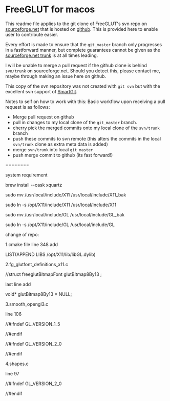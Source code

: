 FreeGLUT for macos
========

This readme file applies to the git clone of FreeGLUT's svn repo on [sourceforge.net](http://freeglut.sourceforge.net/) that is hosted on [github](https://github.com/dcnieho/FreeGLUT). This is provided here to enable user to contribute easier.

Every effort is made to ensure that the ``git_master`` branch only progresses in a fastforward manner, but complete guarantees cannot be given as the [sourceforge.net trunk](https://sourceforge.net/p/freeglut/code/HEAD/tree/) is at all times leading.

I will be unable to merge a pull request if the github clone is behind ``svn/trunk`` on sourceforge.net. Should you detect this, please contact me, maybe through making an issue here on github.

This copy of the svn repository was not created with ``git svn`` but with the excellent svn support of [SmartGit](http://www.syntevo.com/).


Notes to self on how to work with this:
 Basic workflow upon receiving a pull request is as follows:
- Merge pull request on github
- pull in changes to my local clone of the ``git_master`` branch.
- cherry pick the merged commits onto my local clone of the ``svn/trunk`` branch
- push these commits to svn remote (this alters the commits in the local 
  ``svn/trunk`` clone as extra meta data is added)
- merge ``svn/trunk`` into local ``git_master``
- push merge commit to github (its fast forward!)

========

system requirement

brew install --cask xquartz

sudo mv /usr/local/include/X11 /usr/local/include/X11_bak

sudo ln -s /opt/X11/include/X11 /usr/local/include/X11
        

sudo mv /usr/local/include/GL /usr/local/include/GL_bak

sudo ln -s /opt/X11/include/GL /usr/local/include/GL

change of repo:

1.cmake file line 348 add

LIST(APPEND LIBS /opt/X11/lib/libGL.dylib)

2.fg_glutfont_definitions_x11.c

//struct freeglutBitmapFont glutBitmap8By13 ;

last line add

void* glutBitmap8By13 = NULL;

3.smooth_opengl3.c

line 106

//#ifndef GL_VERSION_1_5

//#endif

//#ifndef GL_VERSION_2_0

//#endif

4.shapes.c

line 97

//#ifndef GL_VERSION_2_0

//#endif



